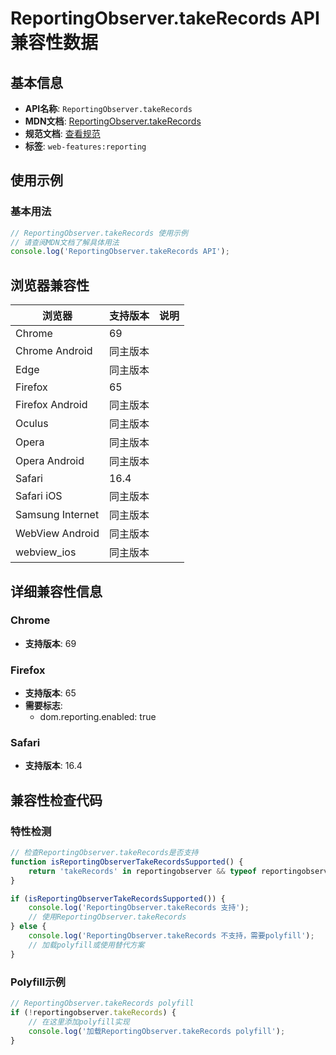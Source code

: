 # ReportingObserver.takeRecords API 兼容性数据

## 基本信息

- **API名称**: `ReportingObserver.takeRecords`
- **MDN文档**: [ReportingObserver.takeRecords](https://developer.mozilla.org/docs/Web/API/ReportingObserver/takeRecords)
- **规范文档**: [查看规范](https://w3c.github.io/reporting/#dom-reportingobserver-takerecords)
- **标签**: `web-features:reporting`

## 使用示例

### 基本用法

```javascript
// ReportingObserver.takeRecords 使用示例
// 请查阅MDN文档了解具体用法
console.log('ReportingObserver.takeRecords API');
```

## 浏览器兼容性

| 浏览器 | 支持版本 | 说明 |
|--------|----------|------|
| Chrome | 69 |  |
| Chrome Android | 同主版本 |  |
| Edge | 同主版本 |  |
| Firefox | 65 |  |
| Firefox Android | 同主版本 |  |
| Oculus | 同主版本 |  |
| Opera | 同主版本 |  |
| Opera Android | 同主版本 |  |
| Safari | 16.4 |  |
| Safari iOS | 同主版本 |  |
| Samsung Internet | 同主版本 |  |
| WebView Android | 同主版本 |  |
| webview_ios | 同主版本 |  |

## 详细兼容性信息

### Chrome

- **支持版本**: 69

### Firefox

- **支持版本**: 65
- **需要标志**: 
  - dom.reporting.enabled: true

### Safari

- **支持版本**: 16.4

## 兼容性检查代码

### 特性检测

```javascript
// 检查ReportingObserver.takeRecords是否支持
function isReportingObserverTakeRecordsSupported() {
    return 'takeRecords' in reportingobserver && typeof reportingobserver.takeRecords === 'function';
}

if (isReportingObserverTakeRecordsSupported()) {
    console.log('ReportingObserver.takeRecords 支持');
    // 使用ReportingObserver.takeRecords
} else {
    console.log('ReportingObserver.takeRecords 不支持，需要polyfill');
    // 加载polyfill或使用替代方案
}
```

### Polyfill示例

```javascript
// ReportingObserver.takeRecords polyfill
if (!reportingobserver.takeRecords) {
    // 在这里添加polyfill实现
    console.log('加载ReportingObserver.takeRecords polyfill');
}
```

